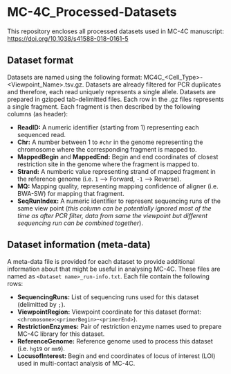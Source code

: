 # MC-4C_Processed-Datasets
This repository encloses all processed datasets used in MC-4C manuscript: https://doi.org/10.1038/s41588-018-0161-5

## Dataset format
Datasets are named using the following format: MC4C_<Cell_Type>-<Viewpoint_Name>.tsv.gz.
Datasets are already filtered for PCR duplicates and therefore, each read uniquely represents a single allele. Datasets are prepared in gzipped tab-delimitted files. Each row in the .gz files represents a single fragment. 
Each fragment is then described by the following columns (as header):
- **ReadID:** A numeric identifier (starting from 1) representing each sequenced read.
- **Chr:** A number between 1 to `#chr` in the genome representing the chromosome where the corresponding fragment is mapped to.
- **MappedBegin** and **MappedEnd:** Begin and end coordinates of closest restriction site in the genome where the fragment is mapped to.
- **Strand:** A numberic value representing strand of mapped fragment in the reference genome (i.e. `1` --> Forward, `-1` --> Reverse).
- **MQ:** Mapping quality, representing mapping confidence of aligner (i.e. BWA-SW) for mapping that fragment.
- **SeqRunIndex:** A numeric identifier to represent sequencing runs of the same view point 
(*this column can be potentially ignored most of the time as after PCR filter, data from same the viewpoint but different sequencing run can be combined together*).

## Dataset information (meta-data)
A meta-data file is provided for each dataset to provide additional information about that might be useful in analysing MC-4C. 
These files are named as `<Dataset name>_run-info.txt`. Each file contain the following rows:
- **SequencingRuns:** List of sequencing runs used for this dataset (delimitted by `;`).
- **ViewpointRegion:** Viewpoint coordinate for this dataset (format: `<chromosome>`:`<primerBegin>`-`<primerEnd>`).
- **RestrictionEnzymes:** Pair of restriction enzyme names used to prepare MC-4C library for this dataset.
- **ReferenceGenome:** Reference genome used to process this dataset (i.e. `hg19` or `mm9`).
- **LocusofInterest:**	Begin and end coordinates of locus of interest (LOI) used in multi-contact analysis of MC-4C.
